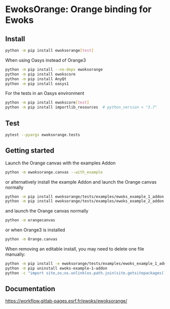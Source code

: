 # EwoksOrange: Orange binding for Ewoks

## Install

```bash
python -m pip install ewoksorange[test]
```

When using Oasys instead of Orange3

```bash
python -m pip install --no-deps ewoksorange
python -m pip install ewokscore
python -m pip install AnyQt
python -m pip install oasys1
```

For the tests in an Oasys environment

```bash
python -m pip install ewokscore[test]
python -m pip install importlib_resources  # python_version < "3.7"
```

## Test

```bash
pytest --pyargs ewoksorange.tests
```

## Getting started

Launch the Orange canvas with the examples Addon

```bash
python -m ewoksorange.canvas --with_example
```

or alternatively install the example Addon and launch the Orange canvas normally

```bash
python -m pip install ewoksorange/tests/examples/ewoks_example_1_addon
python -m pip install ewoksorange/tests/examples/ewoks_example_2_addon
```

and launch the Orange canvas normally

```bash
python -m orangecanvas
```

or when Orange3 is installed

```bash
python -m Orange.canvas
```

When removing an editable install, you may need to delete one file manually:

```bash
python -m pip install -e ewoksorange/tests/examples/ewoks_example_1_addon
python -m pip uninstall ewoks-example-1-addon
python -c "import site,os;os.unlink(os.path.join(site.getsitepackages()[0],'ewoks-example-1-addon-nspkg.pth'))"
```

## Documentation

https://workflow.gitlab-pages.esrf.fr/ewoks/ewoksorange/
